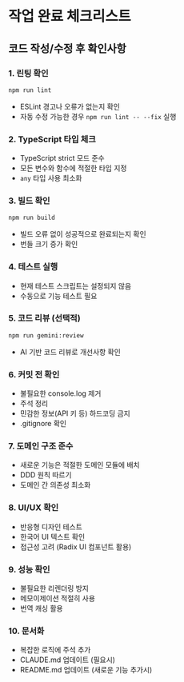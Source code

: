 # 작업 완료 체크리스트

## 코드 작성/수정 후 확인사항

### 1. 린팅 확인
```bash
npm run lint
```
- ESLint 경고나 오류가 없는지 확인
- 자동 수정 가능한 경우 `npm run lint -- --fix` 실행

### 2. TypeScript 타입 체크
- TypeScript strict 모드 준수
- 모든 변수와 함수에 적절한 타입 지정
- `any` 타입 사용 최소화

### 3. 빌드 확인
```bash
npm run build
```
- 빌드 오류 없이 성공적으로 완료되는지 확인
- 번들 크기 증가 확인

### 4. 테스트 실행
- 현재 테스트 스크립트는 설정되지 않음
- 수동으로 기능 테스트 필요

### 5. 코드 리뷰 (선택적)
```bash
npm run gemini:review
```
- AI 기반 코드 리뷰로 개선사항 확인

### 6. 커밋 전 확인
- 불필요한 console.log 제거
- 주석 정리
- 민감한 정보(API 키 등) 하드코딩 금지
- .gitignore 확인

### 7. 도메인 구조 준수
- 새로운 기능은 적절한 도메인 모듈에 배치
- DDD 원칙 따르기
- 도메인 간 의존성 최소화

### 8. UI/UX 확인
- 반응형 디자인 테스트
- 한국어 UI 텍스트 확인
- 접근성 고려 (Radix UI 컴포넌트 활용)

### 9. 성능 확인
- 불필요한 리렌더링 방지
- 메모이제이션 적절히 사용
- 번역 캐싱 활용

### 10. 문서화
- 복잡한 로직에 주석 추가
- CLAUDE.md 업데이트 (필요시)
- README.md 업데이트 (새로운 기능 추가시)
